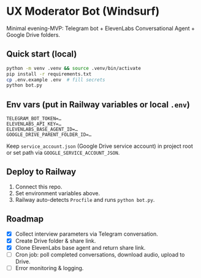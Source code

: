 # UX Moderator Bot (Windsurf)

Minimal evening-MVP: Telegram bot + ElevenLabs Conversational Agent + Google Drive folders.

## Quick start (local)

```bash
python -m venv .venv && source .venv/bin/activate
pip install -r requirements.txt
cp .env.example .env  # fill secrets
python bot.py
```

## Env vars (put in Railway variables or local `.env`)

```
TELEGRAM_BOT_TOKEN=…
ELEVENLABS_API_KEY=…
ELEVENLABS_BASE_AGENT_ID=…
GOOGLE_DRIVE_PARENT_FOLDER_ID=…
```

Keep `service_account.json` (Google Drive service account) in project root or set path via `GOOGLE_SERVICE_ACCOUNT_JSON`.

## Deploy to Railway

1. Connect this repo.
2. Set environment variables above.
3. Railway auto-detects `Procfile` and runs `python bot.py`.

## Roadmap

- [x] Collect interview parameters via Telegram conversation.
- [x] Create Drive folder & share link.
- [x] Clone ElevenLabs base agent and return share link.
- [ ] Cron job: poll completed conversations, download audio, upload to Drive.
- [ ] Error monitoring & logging.
